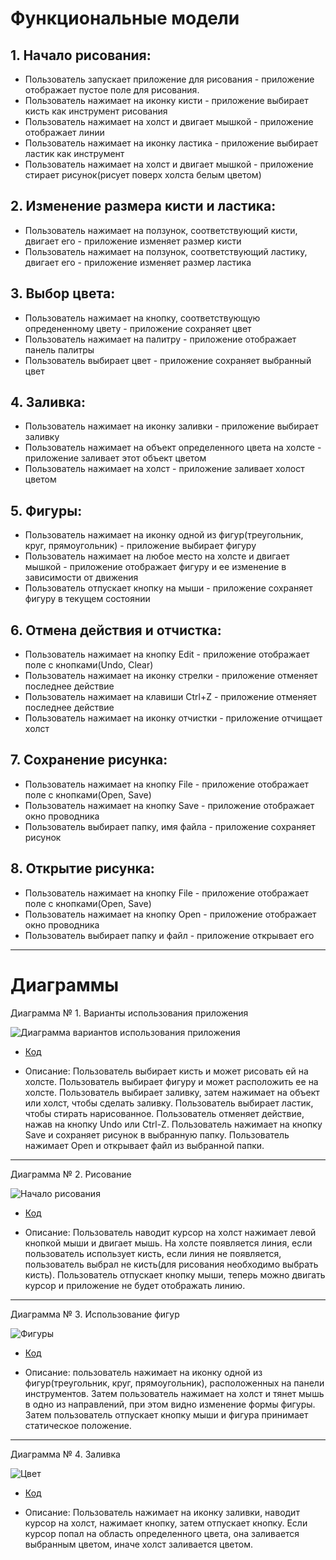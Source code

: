 # Функциональные модели

## 1. Начало рисования:

* Пользователь запускает приложение для рисования - приложение отображает пустое поле для рисования.
* Пользователь нажимает на иконку кисти - приложение выбирает кисть как инструмент рисования
* Пользователь нажимает на холст и двигает мышкой - приложение отображает линии
* Пользователь нажимает на иконку ластика - приложение выбирает ластик как инструмент
* Пользователь нажимает на холст и двигает мышкой - приложение стирает рисунок(рисует поверх холста белым цветом)

## 2. Изменение размера кисти и ластика:

* Пользователь нажимает на ползунок, соответствующий кисти, двигает его - приложение изменяет размер кисти
* Пользователь нажимает на ползунок, соответствующий ластику, двигает его - приложение изменяет размер ластика

## 3. Выбор цвета:

* Пользователь нажимает на кнопку, соответствующую опредененному цвету - приложение сохраняет цвет
* Пользователь нажимает на палитру - приложение отображает панель палитры
* Пользователь выбирает цвет - приложение сохраняет выбранный цвет

## 4. Заливка:

* Пользователь нажимает на иконку заливки - приложение выбирает заливку
* Пользователь нажимает на объект определенного цвета на холсте - приложение заливает этот объект цветом
* Пользователь нажимает на холст - приложение заливает холост цветом

## 5. Фигуры:

* Пользователь нажимает на иконку одной из фигур(треугольник, круг, прямоугольник) - приложение выбирает фигуру
* Пользователь нажимает на любое место на холсте и двигает мышкой - приложение отображает фигуру и ее изменение в зависимости от движения
* Пользователь отпускает кнопку на мыши - приложение сохраняет фигуру в текущем состоянии

## 6. Отмена действия и отчистка:

* Пользователь нажимает на кнопку Edit - приложение отображает поле с кнопками(Undo, Clear)
* Пользователь нажимает на иконку стрелки - приложение отменяет последнее действие
* Пользователь нажимает на клавиши Ctrl+Z - приложение отменяет последнее действие
* Пользователь нажимает на иконку отчистки - приложение отчищает холст

## 7. Сохранение рисунка:

* Пользователь нажимает на кнопку File - приложение отображает поле с кнопками(Open, Save)
* Пользователь нажимает на кнопку Save - приложение отображает окно проводника
* Пользователь выбирает папку, имя файла - приложение сохраняет рисунок

## 8. Открытие рисунка:

* Пользователь нажимает на кнопку File - приложение отображает поле с кнопками(Open, Save)
* Пользователь нажимает на кнопку Open - приложение отображает окно проводника
* Пользователь выбирает папку и файл - приложение открывает его


___
# Диаграммы

Диаграмма № 1. Варианты использования приложения

 ![Диаграмма вариантов использования приложения](https://github.com/UnVeh/reposit/blob/master/diagrams/funct.png)
 
 * [Код](https://github.com/UnVeh/reposit/blob/master/diagrams/func.puml)

 * Описание: Пользователь выбирает кисть и может рисовать ей на холсте. Пользователь выбирает фигуру и может расположить ее на холсте. Пользователь выбирает заливку, затем нажимает на объект или холст, чтобы сделать заливку. Пользователь выбирает ластик, чтобы стирать нарисованное. Пользователь отменяет действие, нажав на кнопку Undo или Ctrl-Z. Пользователь нажимает на кнопку Save и сохраняет рисунок в выбранную папку. Пользователь нажимает Open и открывает файл из выбранной папки. 
___

Диаграмма № 2. Рисование

![Начало рисования](https://github.com/UnVeh/reposit/blob/master/diagrams/activity2.png)
 * [Код](https://github.com/UnVeh/reposit/blob/master/diagrams/activity2.puml)

 * Описание: Пользователь наводит курсор на холст нажимает левой кнопкой мыши и двигает мышь. На холсте появляется линия, если пользователь использует кисть, если линия не появляется, пользователь выбрал не кисть(для рисования необходимо выбрать кисть). Пользователь отпускает кнопку мыши, теперь можно двигать курсор и приложение не будет отображать линию.
 

___

Диаграмма № 3. Использование фигур

  ![Фигуры](https://github.com/UnVeh/reposit/blob/master/diagrams/activity1.png)
 * [Код](https://github.com/UnVeh/reposit/blob/master/diagrams/activity1.puml)

 * Описание: пользователь нажимает на иконку одной из фигур(треугольник, круг, прямоугольник), расположенных на панели инструментов. Затем пользователь нажимает на холст и тянет мышь в одно из направлений, при этом видно изменение формы фигуры. Затем пользователь отпускает кнопку мыши и фигура принимает статическое положение.

___

Диаграмма № 4. Заливка

![Цвет](https://github.com/UnVeh/reposit/blob/master/diagrams/activity3.png)
 * [Код](https://github.com/UnVeh/reposit/blob/master/diagrams/activity3.puml)

 * Описание: Пользователь нажимает на иконку заливки, наводит курсор на холст, нажимает кнопку, затем отпускает кнопку. Если курсор попал на область определенного цвета, она заливается выбранным цветом, иначе холст заливается цветом.


 
    
 
